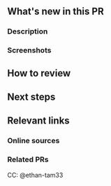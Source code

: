 [//]: # "Feel free to customize this template and the emojis to your project's vibes"

## What's new in this PR
### Description
[//]: # "Required - Describe what's new in this PR in a few lines. A description and bullet points for specifics will suffice."



### Screenshots
[//]: # "Required for frontend changes, otherwise optional but strongly recommended. Add screenshots of expected behavior - GIFs if you're feeling fancy! Use the provided image template. Drag the desired image into the PR, then copy the link into the placeholder."

[image placeholder]: <img src="place image link here!!!" width="240" height="540">



## How to review
[//]: # 'Required - Describe the order in which to review files and what to expect when testing locally. Is there anything specifically you want feedback on? Should this be reviewed commit by commit, or all at once? What are some user flows to test? What are some edge cases to look out for?'



## Next steps
[//]: # "Optional - What's NOT in this PR, doesn't work yet, and/or still needs to be done. Note any temporary fixes in this PR that should be cleaned up later."



## Relevant links
### Online sources
[//]: # 'Copy links to any tutorials or documentation that was useful to you when working on this PR'



### Related PRs
[//]: # "Add related PRs you're waiting on/ PRs that will conflict, etc; if this is a refactor, feel free to add PRs that previously modified this code"



CC: @ethan-tam33